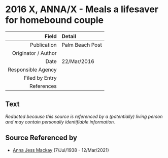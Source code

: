 ﻿---
layout: page
permalink: /sources/s19633894
---

# 2016 X, ANNA/X - Meals a lifesaver for homebound couple

Field | Detail
---:|:---
Publication | Palm Beach Post
Originator / Author | 
Date | 22/Mar/2016
Responsible Agency | 
Filed by Entry | 
References | 

## Text

_Redacted because this source is referenced by a (potentially) living person and may contain personally identifiable information._

## Source Referenced by

* [Anna Jess Mackay](../people/@41265374@-anna-jess-mackay-b1938-7-7-d2021-3-12.md) (7/Jul/1938 - 12/Mar/2021)
